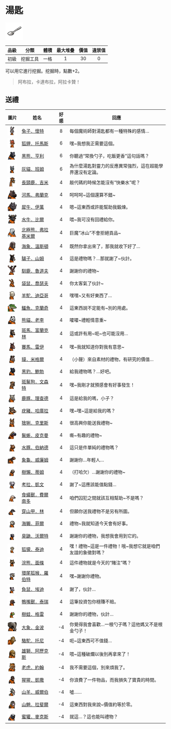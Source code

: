 # 湯匙

![img](images/item_pic_TC.png)

|品級|分類|體積|最大堆疊|價值|違禁值|
|:--:|:--:|:--:|:--:|:--:|:--:|
|初級|挖掘工具|一格|1|30|0|

可以用它進行挖掘。挖掘時，點數+2。

> 阿布拉，卡達布拉，阿拉卡贊！

## 送禮

|圖片|姓名|好感|回應|
|:--:|--|:--:|--|
|![img](images/rabbit.png)|[兔子．懷特](兔子．懷特.md)|8|每個魔術師對湯匙都有一種特殊的感情…|
|![img](images/fox.png)|[狐貍．托馬斯](狐貍．托馬斯.md)|6|嘿\~我想我正需要這個。|
|![img](images/BlackBear.png)|[黑熊．亨利](黑熊．亨利.md)|6|你聽過“常換勺子，吃飯更香”這句話嗎？|
|![img](images/cat.png)|[灰貓．班姆](灰貓．班姆.md)|6|為什麼湯匙對靈力的反應異常強烈，這在超能學界還沒有定論。|
|![img](images/giraffe.png)|[長頸鹿．吉米](長頸鹿．吉米.md)|4|敲代碼的時候怎能沒有“快樂水”呢？|
|![img](images/hippopotamus.png)|[河馬．弗蘭克](河馬．弗蘭克.md)|4|呵呵呵\~這個還算不錯\~|
|![img](images/rhinoceros.png)|[犀牛．伊萬](犀牛．伊萬.md)|4|嗯\~這東西或許能幫助我鍛煉。|
|![img](images/AfricanBuffalo.png)|[水牛．比爾](水牛．比爾.md)|4|喂\~我可沒有回禮給你。|
|![img](images/PolarBear.png)|[北極熊．弗拉基米爾](北極熊．弗拉基米爾.md)|4|巨魔“冰山”不會拒絕貢品\~|
|![img](images/walrus.png)|[海象．溫斯頓](海象．溫斯頓.md)|4|既然你拿出來了，那我就收下好了…|
|![img](images/donkey.png)|[驢子．山姆](驢子．山姆.md)|4|這是禮物嗎？…那就謝了\~伙計。|
|![img](images/reindeer.png)|[馴鹿．魯道夫](馴鹿．魯道夫.md)|4|謝謝你的禮物\~|
|![img](images/kangaroo.png)|[袋鼠．喬瑟夫](袋鼠．喬瑟夫.md)|4|你太客氣了伙計\~|
|![img](images/Alpaca.png)|[羊駝．迪亞哥](羊駝．迪亞哥.md)|4|嘿嘿\~又有好東西了…|
|![img](images/crocodile.png)|[鱷魚．克蘭奇](鱷魚．克蘭奇.md)|4|這東西說不定能有\~別的用處。|
|![img](images/panda.png)|[熊貓．老李](熊貓．老李.md)|4|嚯嚯\~禮輕情意重\~|
|![img](images/zebra.png)|[斑馬．富蘭克林](斑馬．富蘭克林.md)|4|這或許有用\~呃\~也可能沒用…|
|![img](images/horse.png)|[賽馬．雷伊](賽馬．雷伊.md)|4|嘿\~我就知道你對我有意思\~|
|![img](images/tapir.png)|[貘．米格爾](貘．米格爾.md)|4|（小聲）來自素材的禮物，有研究的價值…|
|![img](images/BlackPanther.png)|[黑豹．鮑勃](黑豹．鮑勃.md)|4|給我禮物嗎？…好吧。|
|![img](images/SpottedHyaena.png)|[斑鬣狗．文森特](斑鬣狗．文森特.md)|4|嘿\~我剛才就預感會有好事發生！|
|![img](images/DeerDolphin.png)|[鹿豚．理查德](鹿豚．理查德.md)|4|這是給我的嗎，小子？|
|![img](images/Warthog.png)|[疣豬．哈庫拉](疣豬．哈庫拉.md)|4|嘿\~嘿\~這是給我的嗎？|
|![img](images/Lynx.png)|[猞猁．克里斯](猞猁．克里斯.md)|4|很高興你能送我禮物\~|
|![img](images/MarineIguana.png)|[鬣蜥．皮克曼](鬣蜥．皮克曼.md)|4|嘶\~有趣的禮物\~|
|![img](images/Capybara.png)|[水豚．伯納德](水豚．伯納德.md)|4|這只是件單純的禮物嗎？|
|![img](images/Tortoise.png)|[象龜．威廉姆](象龜．威廉姆.md)|4|謝謝你…年輕人…|
|![img](images/sloth.png)|[樹懶．蒂姆](樹懶．蒂姆.md)|4|（打哈欠）…謝謝你的禮物\~|
|![img](images/Koala.png)|[考拉．凱文](考拉．凱文.md)|4|謝了\~這應該能值點錢…|
|![img](images/Anteater.png)|[食蟻獸．費爾南多](食蟻獸．費爾南多.md)|4|咱們囚犯之間就該互相幫助\~不是嗎？|
|![img](images/pangolin.png)|[穿山甲．林](穿山甲．林.md)|4|但願你送我禮物不是另有所圖。|
|![img](images/SeaOtter.png)|[海獺．菲爾](海獺．菲爾.md)|4|禮物\~我就知道今天會有好事。|
|![img](images/skunk.png)|[臭鼬．沃爾特](臭鼬．沃爾特.md)|4|謝謝你的禮物，我想我會用到它的。|
|![img](images/meerkat.png)|[狐獴．泰迪](狐獴．泰迪.md)|4|嘿！禮物\~這是一件禮物！哦\~我想它就是咱們友誼的象徵對嗎？|
|![img](images/Raccoon.png)|[浣熊．面條](浣熊．面條.md)|4|這件禮物就是今天的“賭注”嗎？|
|![img](images/RingTailedLemur.png)|[環尾狐猴．羅伯特](環尾狐猴．羅伯特.md)|4|嘿\~謝謝你禮物。|
|![img](images/Possum.png)|[負鼠．埃迪](負鼠．埃迪.md)|4|謝了，伙計…|
|![img](images/platypus.png)|[鴨嘴獸．泰瑞](鴨嘴獸．泰瑞.md)|4|這筆投資包你穩賺不賠。|
|![img](images/Treefrog.png)|[樹蛙．格雷](樹蛙．格雷.md)|4|謝謝你的禮物，伙計…|
|![img](images/elephant.png)|[大象．金波](大象．金波.md)|-4|你覺得我會喜歡…一根勺子嗎？這他媽又不是根金勺子！|
|![img](images/camel.png)|[駱駝．托尼](駱駝．托尼.md)|-4|呃\~這東西可不值錢…|
|![img](images/lion.png)|[雄獅．阿歷克斯](雄獅．阿歷克斯.md)|-4|喂\~這種破爛以後別再拿來了！|
|![img](images/tiger.png)|[老虎．約翰](老虎．約翰.md)|-4|我不需要這個，別來煩我了。|
|![img](images/chimpanzee.png)|[猩猩．凱撒](猩猩．凱撒.md)|-4|你浪費了一件物品，而我損失了寶貴的時間。|
|![img](images/goat.png)|[山羊．威爾伯](山羊．威爾伯.md)|-4|噓……|
|![img](images/Mandrill.png)|[山魈．拉斐爾](山魈．拉斐爾.md)|-4|這東西對我來說\~價值約等於零。|
|![img](images/HoneyBadger.png)|[蜜獾．麥克斯](蜜獾．麥克斯.md)|-4|就這…？這也能叫禮物？|

